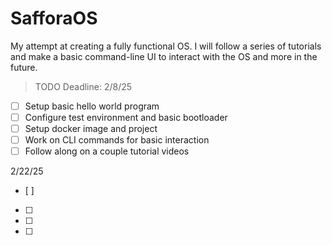 # SafforaOS
My attempt at creating a fully functional OS. I will follow a series of tutorials and make a basic command-line UI to interact with the OS and more in the future.

> TODO
Deadline: 2/8/25
- [ ] Setup basic hello world program
- [ ] Configure test environment and basic bootloader
- [ ] Setup docker image and project
- [ ] Work on CLI commands for basic interaction
- [ ] Follow along on a couple tutorial videos

2/22/25
- [ ] 
- [ ] 
- [ ] 
- [ ] 
